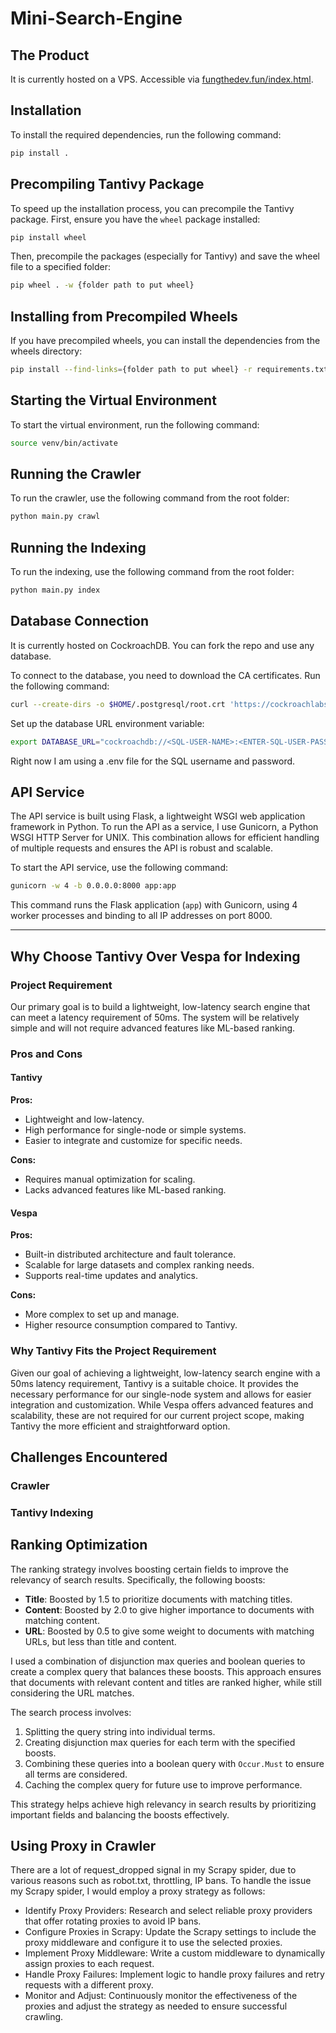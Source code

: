 # Mini-Search-Engine

## The Product

It is currently hosted on a VPS. Accessible via [fungthedev.fun/index.html](http://fungthedev.fun/index.html).

## Installation

To install the required dependencies, run the following command:

```bash
pip install .
```

## Precompiling Tantivy Package

To speed up the installation process, you can precompile the Tantivy package. First, ensure you have the `wheel` package installed:

```bash
pip install wheel
```

Then, precompile the packages (especially for Tantivy) and save the wheel file to a specified folder:

```bash
pip wheel . -w {folder path to put wheel}
```

## Installing from Precompiled Wheels

If you have precompiled wheels, you can install the dependencies from the wheels directory:

```bash
pip install --find-links={folder path to put wheel} -r requirements.txt
```

## Starting the Virtual Environment

To start the virtual environment, run the following command:

```bash
source venv/bin/activate
```

## Running the Crawler

To run the crawler, use the following command from the root folder:

```bash
python main.py crawl
```

## Running the Indexing

To run the indexing, use the following command from the root folder:

```bash
python main.py index
```

## Database Connection

It is currently hosted on CockroachDB. You can fork the repo and use any database.

To connect to the database, you need to download the CA certificates. Run the following command:

```bash
curl --create-dirs -o $HOME/.postgresql/root.crt 'https://cockroachlabs.cloud/clusters/928ba3a6-9973-40e6-883a-125edc5f29ae/cert'
```

Set up the database URL environment variable:

```bash
export DATABASE_URL="cockroachdb://<SQL-USER-NAME>:<ENTER-SQL-USER-PASSWORD>@paula-the-crawler-7529.j77.aws-us-west-2.cockroachlabs.cloud:26257/defaultdb?sslmode=verify-full"
```

Right now I am using a .env file for the SQL username and password.

## API Service

The API service is built using Flask, a lightweight WSGI web application framework in Python. To run the API as a service, I use Gunicorn, a Python WSGI HTTP Server for UNIX. This combination allows for efficient handling of multiple requests and ensures the API is robust and scalable.

To start the API service, use the following command:

```bash
gunicorn -w 4 -b 0.0.0.0:8000 app:app
```

This command runs the Flask application (`app`) with Gunicorn, using 4 worker processes and binding to all IP addresses on port 8000.

---

## Why Choose Tantivy Over Vespa for Indexing

### Project Requirement

Our primary goal is to build a lightweight, low-latency search engine that can meet a latency requirement of 50ms. The system will be relatively simple and will not require advanced features like ML-based ranking.

### Pros and Cons

#### Tantivy

**Pros:**
- Lightweight and low-latency.
- High performance for single-node or simple systems.
- Easier to integrate and customize for specific needs.

**Cons:**
- Requires manual optimization for scaling.
- Lacks advanced features like ML-based ranking.

#### Vespa

**Pros:**
- Built-in distributed architecture and fault tolerance.
- Scalable for large datasets and complex ranking needs.
- Supports real-time updates and analytics.

**Cons:**
- More complex to set up and manage.
- Higher resource consumption compared to Tantivy.

### Why Tantivy Fits the Project Requirement

Given our goal of achieving a lightweight, low-latency search engine with a 50ms latency requirement, Tantivy is a suitable choice. It provides the necessary performance for our single-node system and allows for easier integration and customization. While Vespa offers advanced features and scalability, these are not required for our current project scope, making Tantivy the more efficient and straightforward option.

## Challenges Encountered

### Crawler

### Tantivy Indexing

## Ranking Optimization

The ranking strategy involves boosting certain fields to improve the relevancy of search results. Specifically, the following boosts:
- **Title**: Boosted by 1.5 to prioritize documents with matching titles.
- **Content**: Boosted by 2.0 to give higher importance to documents with matching content.
- **URL**: Boosted by 0.5 to give some weight to documents with matching URLs, but less than title and content.

I used a combination of disjunction max queries and boolean queries to create a complex query that balances these boosts. This approach ensures that documents with relevant content and titles are ranked higher, while still considering the URL matches.

The search process involves:
1. Splitting the query string into individual terms.
2. Creating disjunction max queries for each term with the specified boosts.
3. Combining these queries into a boolean query with `Occur.Must` to ensure all terms are considered.
4. Caching the complex query for future use to improve performance.

This strategy helps achieve high relevancy in search results by prioritizing important fields and balancing the boosts effectively.

## Using Proxy in Crawler

There are a lot of request_dropped signal in my Scrapy spider, due to various reasons such as robot.txt, throttling, IP bans.
To handle the issue my Scrapy spider, I would employ a proxy strategy as follows:

- Identify Proxy Providers: Research and select reliable proxy providers that offer rotating proxies to avoid IP bans.
- Configure Proxies in Scrapy: Update the Scrapy settings to include the proxy middleware and configure it to use the selected proxies.
- Implement Proxy Middleware: Write a custom middleware to dynamically assign proxies to each request.
- Handle Proxy Failures: Implement logic to handle proxy failures and retry requests with a different proxy.
- Monitor and Adjust: Continuously monitor the effectiveness of the proxies and adjust the strategy as needed to ensure successful crawling.